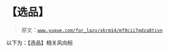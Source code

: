 # 【选品】

> 原文：[`www.yuque.com/for_lazy/xkrm14/mf0cii7gdza8tivn`](https://www.yuque.com/for_lazy/xkrm14/mf0cii7gdza8tivn)



以下为：【选品】相关风向标 



